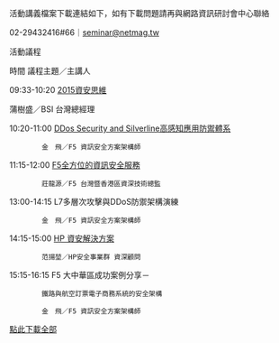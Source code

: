 活動講義檔案下載連結如下，如有下載問題請再與網路資訊研討會中心聯絡

02-29432416#66｜seminar@netmag.tw

活動議程     
  
時間	議程主題／主講人

09:33-10:20	[2015資安思維](http://networkmagazine.us8.list-manage2.com/track/click?u=3ab6bf7873a6214283088bc94&id=e40fdd2ffa&e=5b1ee84e2c)

蒲樹盛／BSI 台灣總經理 

10:20-11:00 [DDos Security and Silverline高感知應用防禦體系](http://networkmagazine.us8.list-manage1.com/track/click?u=3ab6bf7873a6214283088bc94&id=629a3d38f6&e=5b1ee84e2c)

            金　飛／F5 資訊安全方案架構師

11:15-12:00 [F5全方位的資訊安全服務](http://networkmagazine.us8.list-manage2.com/track/click?u=3ab6bf7873a6214283088bc94&id=7744b363f7&e=5b1ee84e2c)

            莊龍源／F5 台灣暨香港區資深技術總監

13:00-14:15	L7多層次攻擊與DDoS防禦架構演練

            金　飛／F5 資訊安全方案架構師

14:15-15:00	[HP 資安解決方案](http://networkmagazine.us8.list-manage1.com/track/click?u=3ab6bf7873a6214283088bc94&id=fcccc71053&e=5b1ee84e2c)

            范揚堃／HP安全事業群 資深顧問

15:15-16:15	F5 大中華區成功案例分享－

            鐵路與航空訂票電子商務系統的安全架構

            金　飛／F5 資訊安全方案架構師 

[點此下載全部](http://networkmagazine.us8.list-manage.com/track/click?u=3ab6bf7873a6214283088bc94&id=6e73d3e999&e=5b1ee84e2c)

